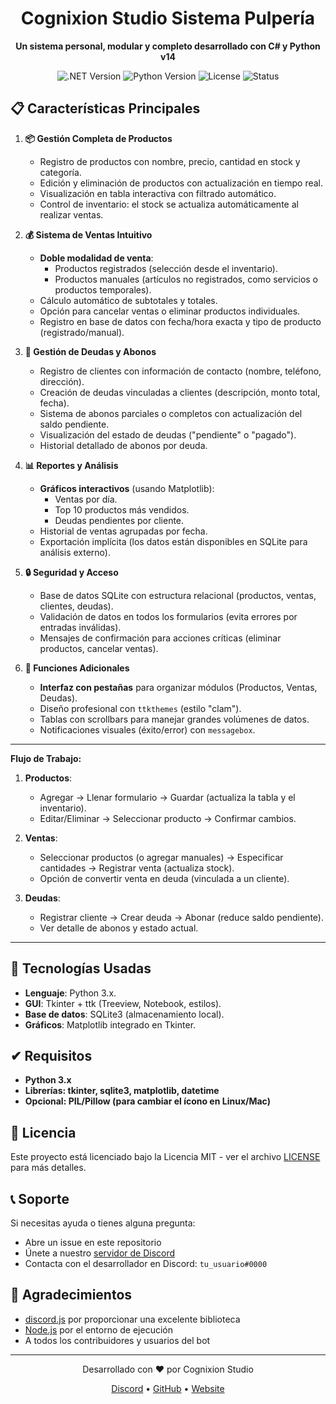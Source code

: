 <div align="center">
  <h1>Cognixion Studio Sistema Pulpería</h1>
  <p>
    <b>Un sistema personal, modular y completo desarrollado con C# y Python v14</b>
  </p>
  <p>
    <img src="https://img.shields.io/badge/.NET-8.0-blueviolet?logo=.net&logoColor=white" alt=".NET Version">
    <img src="https://img.shields.io/badge/Python-3.11-blue?logo=python&logoColor=white" alt="Python Version">
    <img src="https://img.shields.io/badge/license-MIT-green.svg" alt="License">
    <img src="https://img.shields.io/badge/status-active-success.svg" alt="Status">
  </p>
</div>

## 📋 Características Principales

1. **📦 Gestión Completa de Productos**  
   - Registro de productos con nombre, precio, cantidad en stock y categoría.  
   - Edición y eliminación de productos con actualización en tiempo real.  
   - Visualización en tabla interactiva con filtrado automático.  
   - Control de inventario: el stock se actualiza automáticamente al realizar ventas.

2. **💰 Sistema de Ventas Intuitivo**  
   - **Doble modalidad de venta**:  
     - Productos registrados (selección desde el inventario).  
     - Productos manuales (artículos no registrados, como servicios o productos temporales).  
   - Cálculo automático de subtotales y totales.  
   - Opción para cancelar ventas o eliminar productos individuales.  
   - Registro en base de datos con fecha/hora exacta y tipo de producto (registrado/manual).

3. **📝 Gestión de Deudas y Abonos**  
   - Registro de clientes con información de contacto (nombre, teléfono, dirección).  
   - Creación de deudas vinculadas a clientes (descripción, monto total, fecha).  
   - Sistema de abonos parciales o completos con actualización del saldo pendiente.  
   - Visualización del estado de deudas ("pendiente" o "pagado").  
   - Historial detallado de abonos por deuda.

4. **📊 Reportes y Análisis**  
   - **Gráficos interactivos** (usando Matplotlib):  
     - Ventas por día.  
     - Top 10 productos más vendidos.  
     - Deudas pendientes por cliente.  
   - Historial de ventas agrupadas por fecha.  
   - Exportación implícita (los datos están disponibles en SQLite para análisis externo).

5. **🔒 Seguridad y Acceso**  
   - Base de datos SQLite con estructura relacional (productos, ventas, clientes, deudas).  
   - Validación de datos en todos los formularios (evita errores por entradas inválidas).  
   - Mensajes de confirmación para acciones críticas (eliminar productos, cancelar ventas).

6. **🔄 Funciones Adicionales**  
   - **Interfaz con pestañas** para organizar módulos (Productos, Ventas, Deudas).  
   - Diseño profesional con `ttkthemes` (estilo "clam").  
   - Tablas con scrollbars para manejar grandes volúmenes de datos.  
   - Notificaciones visuales (éxito/error) con `messagebox`.

---

**Flujo de Trabajo:**

1. **Productos**:  
   - Agregar → Llenar formulario → Guardar (actualiza la tabla y el inventario).  
   - Editar/Eliminar → Seleccionar producto → Confirmar cambios.  

2. **Ventas**:  
   - Seleccionar productos (o agregar manuales) → Especificar cantidades → Registrar venta (actualiza stock).  
   - Opción de convertir venta en deuda (vinculada a un cliente).  

3. **Deudas**:  
   - Registrar cliente → Crear deuda → Abonar (reduce saldo pendiente).  
   - Ver detalle de abonos y estado actual.  

---

## 🐲 Tecnologías Usadas

- **Lenguaje**: Python 3.x.  
- **GUI**: Tkinter + ttk (Treeview, Notebook, estilos).  
- **Base de datos**: SQLite3 (almacenamiento local).  
- **Gráficos**: Matplotlib integrado en Tkinter.  


## ✔ Requisitos
- **Python 3.x**
- **Librerías: tkinter, sqlite3, matplotlib, datetime**
- **Opcional: PIL/Pillow (para cambiar el ícono en Linux/Mac)**

## 📄 Licencia

Este proyecto está licenciado bajo la Licencia MIT - ver el archivo [LICENSE](LICENSE) para más detalles.

## 📞 Soporte

Si necesitas ayuda o tienes alguna pregunta:

- Abre un issue en este repositorio
- Únete a nuestro [servidor de Discord](https://discord.gg/cognixion)
- Contacta con el desarrollador en Discord: `tu_usuario#0000`

## 🙏 Agradecimientos

- [discord.js](https://discord.js.org/) por proporcionar una excelente biblioteca
- [Node.js](https://nodejs.org/) por el entorno de ejecución
- A todos los contribuidores y usuarios del bot

---

<div align="center">
  <p>Desarrollado con ❤️ por Cognixion Studio</p>
  <p>
    <a href="https://discord.gg/cognixion">Discord</a> •
    <a href="https://github.com/tu-usuario">GitHub</a> •
    <a href="https://cognixion.com">Website</a>
  </p>
</div>
